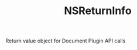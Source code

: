 ﻿---
uid: crmscript_ref_NSReturnInfo
title: NSReturnInfo
intellisense: Void.NSReturnInfo
keywords: NSReturnInfo
so.topic: reference
---

Return value object for Document Plugin API calls
